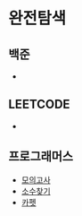 # 완전탐색

## 백준

-

## LEETCODE

-

## 프로그래머스

- [모의고사](pg_42840.md)
- [소수찾기](pg_42839.md)
- [카펫](pg_42842)
